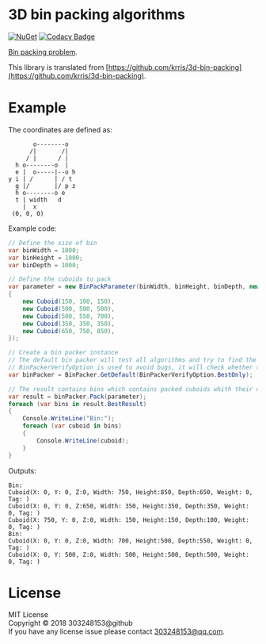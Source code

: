 # 3D bin packing algorithms

[![NuGet](https://img.shields.io/nuget/vpre/Sharp3DBinPacking.svg)](http://www.nuget.org/packages/Sharp3DBinPacking)
[![Codacy Badge](https://api.codacy.com/project/badge/Grade/3cd218299e6d439eb49ace4641ce7bf9)](https://www.codacy.com/app/303248153/Sharp3DBinPacking?utm_source=github.com&amp;utm_medium=referral&amp;utm_content=303248153/Sharp3DBinPacking&amp;utm_campaign=Badge_Grade)

[Bin packing problem](https://en.wikipedia.org/wiki/Bin_packing_problem).

This library is translated from [https://github.com/krris/3d-bin-packing](https://github.com/krris/3d-bin-packing).

# Example

The coordinates are defined as:

``` text
       o--------o
      /|       /|
     / |      / |
  h o--------o  |
  e |  o-----|--o h
y i | /      | / t
  g |/       |/ p z
  h o--------o e
  t | width   d
    |  x
 (0, 0, 0)
```

Example code:

``` csharp
// Define the size of bin
var binWidth = 1000;
var binHeight = 1000;
var binDepth = 1000;

// Define the cuboids to pack
var parameter = new BinPackParameter(binWidth, binHeight, binDepth, new[]
{
	new Cuboid(150, 100, 150),
	new Cuboid(500, 500, 500),
	new Cuboid(500, 550, 700),
	new Cuboid(350, 350, 350),
	new Cuboid(650, 750, 850),
});

// Create a bin packer instance
// The default bin packer will test all algorithms and try to find the best result
// BinPackerVerifyOption is used to avoid bugs, it will check whether the result is correct
var binPacker = BinPacker.GetDefault(BinPackerVerifyOption.BestOnly);

// The result contains bins which contains packed cuboids whith their coordinates
var result = binPacker.Pack(parameter);
foreach (var bins in result.BestResult)
{
	Console.WriteLine("Bin:");
	foreach (var cuboid in bins)
	{
		Console.WriteLine(cuboid);
	}
}
```

Outputs:

``` text
Bin:
Cuboid(X: 0, Y: 0, Z:0, Width: 750, Height:850, Depth:650, Weight: 0, Tag: )
Cuboid(X: 0, Y: 0, Z:650, Width: 350, Height:350, Depth:350, Weight: 0, Tag: )
Cuboid(X: 750, Y: 0, Z:0, Width: 150, Height:150, Depth:100, Weight: 0, Tag: )
Bin:
Cuboid(X: 0, Y: 0, Z:0, Width: 700, Height:500, Depth:550, Weight: 0, Tag: )
Cuboid(X: 0, Y: 500, Z:0, Width: 500, Height:500, Depth:500, Weight: 0, Tag: )
```

# License

MIT License<br/>
Copyright © 2018 303248153@github<br/>
If you have any license issue please contact 303248153@qq.com.<br/>
